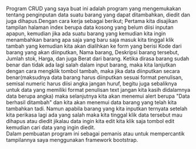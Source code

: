 Program CRUD yang saya buat ini adalah program yang mengemukakan tentang penginputan data suatu barang yang dapat ditambahkan, diedit dan juga dihapus.Dengan cara kerja sebagai berikut;
Pertama kita disajikan tampilan halaman index berupa data kosong yang belum diisi inputan apapun, kemudian jika ada suatu barang yang kemudian kita ingin menambahkan barang apa saja yang baru saja masuk kita tinggal klik tambah yang kemudian kita akan dialihkan ke form yang berisi Kode dari barang yang akan diinputkan, Nama barang, Deskripsi barang tersebut, Jumlah stok, Harga, dan juga Berat dari barang.
Ketika dirasa barang sudah benar dan tidak ada lagi salah dalam input barang, maka kita lanjutkan dengan cara mengklik tombol tambah, maka jika data diinputkan secara benar(maksudnya data barang harus diinputkan sesuai format penulisan, semisal numeric harus diisi angka jangan huruf, begitu juga sebaliknya untuk data yang memiliki format penulisan text jangan kita kasih didalamnya data berupa angka) maka selanjutnya kita akan menemui alert berupa "Data berhasil ditambah" dan kita akan menemui data barang yang telah kita tambahkan tadi. Namun apabila barang yang kita inputkan ternyata setelah kita perikasa lagi ada yang salah maka kita tinggal klik data tersebut mau dihapus atau diedit jikalau data ingin kita edit kita klik saja tombol edit kemudian cari data yang ingin diedit.  
Dalam pembuatan program ini sebagai pemanis atau untuk mempercantik tampilannya saya menggunakan framework bootstrap.

